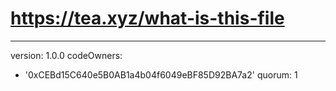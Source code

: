 # https://tea.xyz/what-is-this-file
---
version: 1.0.0
codeOwners:
  - '0xCEBd15C640e5B0AB1a4b04f6049eBF85D92BA7a2'
quorum: 1

